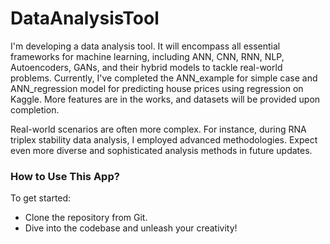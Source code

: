 # DataAnalysisTool

I'm developing a data analysis tool. It will encompass all essential frameworks for machine learning, including ANN, CNN, RNN, NLP, Autoencoders, GANs, and their hybrid models to tackle real-world problems. Currently, I've completed the ANN_example for simple case and ANN_regression model for predicting house prices using regression on Kaggle. More features are in the works, and datasets will be provided upon completion.

Real-world scenarios are often more complex. For instance, during RNA triplex stability data analysis, I employed advanced methodologies. Expect even more diverse and sophisticated analysis methods in future updates.

### How to Use This App?

To get started:
- Clone the repository from Git.
- Dive into the codebase and unleash your creativity!
